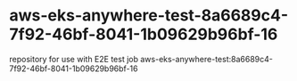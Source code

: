 # aws-eks-anywhere-test-8a6689c4-7f92-46bf-8041-1b09629b96bf-16
repository for use with E2E test job aws-eks-anywhere-test:8a6689c4-7f92-46bf-8041-1b09629b96bf-16

